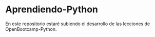 # Aprendiendo-Python
En este repositorio estaré subiendo el desarrollo de las lecciones de OpenBootcamp-Python.
